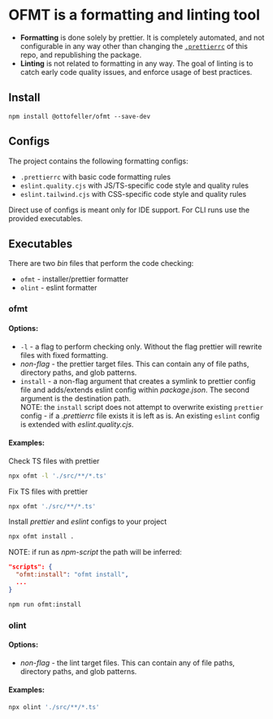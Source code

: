 # OFMT is a formatting and linting tool

* **Formatting** is done solely by prettier. It is completely automated, and not configurable in any way other than changing the [`.prettierrc`](https://github.com/quesabe/ofmt/blob/add-readme/package.json) of this repo, and republishing the package.
* **Linting** is not related to formatting in any way. The goal of linting is to catch early code quality issues, and enforce usage of best practices.

## Install

```shell
npm install @ottofeller/ofmt --save-dev
```

## Configs

The project contains the following formatting configs:
- `.prettierrc` with basic code formatting rules
- `eslint.quality.cjs` with JS/TS-specific code style and quality rules
- `eslint.tailwind.cjs` with CSS-specific code style and quality rules

Direct use of configs is meant only for IDE support. For CLI runs use the provided executables.

## Executables

There are two _bin_ files that perform the code checking:
- `ofmt` - installer/prettier formatter
- `olint` - eslint formatter

### ofmt

#### Options:
- `-l` - a flag to perform checking only. Without the flag prettier will rewrite files with fixed formatting.
- _non-flag_ - the prettier target files. This can contain any of file paths, directory paths, and glob patterns.
- `install` - a non-flag argument that creates a symlink to prettier config file and adds/extends eslint config within _package.json_. The second argument is the destination path.\
NOTE: the `install` script does not attempt to overwrite existing `prettier` config - if a _.prettierrc_ file exists it is left as is. An existing `eslint` config is extended with _eslint.quality.cjs_.

#### Examples:

Check TS files with prettier
```bash
npx ofmt -l './src/**/*.ts'
```

Fix TS files with prettier
```bash
npx ofmt './src/**/*.ts'
```

Install _prettier_ and _eslint_ configs to your project
```bash
npx ofmt install .
```
NOTE: if run as _npm-script_ the path will be inferred:
```json
"scripts": {
  "ofmt:install": "ofmt install",
  ...
}
```
```bash
npm run ofmt:install
```

### olint

#### Options:
- _non-flag_ - the lint target files. This can contain any of file paths, directory paths, and glob patterns.

#### Examples:
```bash
npx olint './src/**/*.ts'
```
